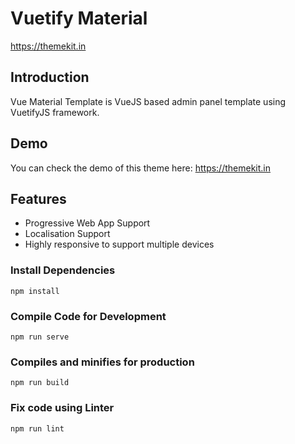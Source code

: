 # Vuetify Material
https://themekit.in


## Introduction
Vue Material Template is VueJS based admin panel template using VuetifyJS framework.

## Demo
You can check the demo of this theme here: https://themekit.in

## Features
  - Progressive Web App Support
  - Localisation Support
  - Highly responsive to support multiple devices

### Install Dependencies
```
npm install
```

### Compile Code for Development
```
npm run serve
```

### Compiles and minifies for production
```
npm run build
```

### Fix code using Linter
```
npm run lint
```
